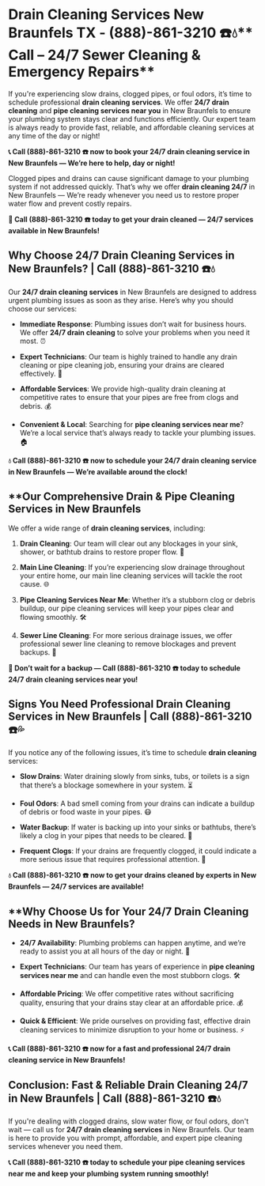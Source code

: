 # Drain Cleaning Services New Braunfels TX - (888)-861-3210 ☎️💧** Call  – 24/7 Sewer Cleaning & Emergency Repairs**

If you're experiencing slow drains, clogged pipes, or foul odors, it’s time to schedule professional **drain cleaning services**. We offer **24/7 drain cleaning** and **pipe cleaning services near you** in New Braunfels to ensure your plumbing system stays clear and functions efficiently. Our expert team is always ready to provide fast, reliable, and affordable cleaning services at any time of the day or night!

**📞 Call (888)-861-3210 ☎️ now to book your 24/7 drain cleaning service in New Braunfels — We’re here to help, day or night!**

Clogged pipes and drains can cause significant damage to your plumbing system if not addressed quickly. That’s why we offer **drain cleaning 24/7** in New Braunfels — We’re ready whenever you need us to restore proper water flow and prevent costly repairs.

**🚨 Call (888)-861-3210 ☎️ today to get your drain cleaned — 24/7 services available in New Braunfels!**

## **Why Choose 24/7 Drain Cleaning Services in New Braunfels? | Call (888)-861-3210 ☎️💧**

Our **24/7 drain cleaning services** in New Braunfels are designed to address urgent plumbing issues as soon as they arise. Here’s why you should choose our services:

- **Immediate Response**: Plumbing issues don’t wait for business hours. We offer **24/7 drain cleaning** to solve your problems when you need it most. ⏰
- **Expert Technicians**: Our team is highly trained to handle any drain cleaning or pipe cleaning job, ensuring your drains are cleared effectively. 🔧
- **Affordable Services**: We provide high-quality drain cleaning at competitive rates to ensure that your pipes are free from clogs and debris. 💰
- **Convenient & Local**: Searching for **pipe cleaning services near me**? We’re a local service that’s always ready to tackle your plumbing issues. 🏠

**💧 Call (888)-861-3210 ☎️ now to schedule your **24/7 drain cleaning** service in New Braunfels — We’re available around the clock!**

## **Our Comprehensive Drain & Pipe Cleaning Services in New Braunfels 

We offer a wide range of **drain cleaning services**, including:

1. **Drain Cleaning**: Our team will clear out any blockages in your sink, shower, or bathtub drains to restore proper flow. 🚿
2. **Main Line Cleaning**: If you’re experiencing slow drainage throughout your entire home, our main line cleaning services will tackle the root cause. 🌐
3. **Pipe Cleaning Services Near Me**: Whether it’s a stubborn clog or debris buildup, our pipe cleaning services will keep your pipes clear and flowing smoothly. 🛠️
4. **Sewer Line Cleaning**: For more serious drainage issues, we offer professional sewer line cleaning to remove blockages and prevent backups. 🚽

**🚨 Don’t wait for a backup — Call (888)-861-3210 ☎️ today to schedule **24/7 drain cleaning services** near you!**

## **Signs You Need Professional Drain Cleaning Services in New Braunfels | Call (888)-861-3210 ☎️💦**

If you notice any of the following issues, it’s time to schedule **drain cleaning** services:

- **Slow Drains**: Water draining slowly from sinks, tubs, or toilets is a sign that there’s a blockage somewhere in your system. ⏳
- **Foul Odors**: A bad smell coming from your drains can indicate a buildup of debris or food waste in your pipes. 😷
- **Water Backup**: If water is backing up into your sinks or bathtubs, there’s likely a clog in your pipes that needs to be cleared. 🚨
- **Frequent Clogs**: If your drains are frequently clogged, it could indicate a more serious issue that requires professional attention. 🔧

**💧 Call (888)-861-3210 ☎️ now to get your drains cleaned by experts in New Braunfels — 24/7 services are available!**

## **Why Choose Us for Your 24/7 Drain Cleaning Needs in New Braunfels? 

- **24/7 Availability**: Plumbing problems can happen anytime, and we’re ready to assist you at all hours of the day or night. 🌙
- **Expert Technicians**: Our team has years of experience in **pipe cleaning services near me** and can handle even the most stubborn clogs. 🛠️
- **Affordable Pricing**: We offer competitive rates without sacrificing quality, ensuring that your drains stay clear at an affordable price. 💰
- **Quick & Efficient**: We pride ourselves on providing fast, effective drain cleaning services to minimize disruption to your home or business. ⚡

**📞 Call (888)-861-3210 ☎️ now for a fast and professional **24/7 drain cleaning service** in New Braunfels!**

## **Conclusion: Fast & Reliable Drain Cleaning 24/7 in New Braunfels | Call (888)-861-3210 ☎️💧**

If you're dealing with clogged drains, slow water flow, or foul odors, don't wait — call us for **24/7 drain cleaning services** in New Braunfels. Our team is here to provide you with prompt, affordable, and expert pipe cleaning services whenever you need them.

**📞 Call (888)-861-3210 ☎️ today to schedule your **pipe cleaning services near me** and keep your plumbing system running smoothly!**
